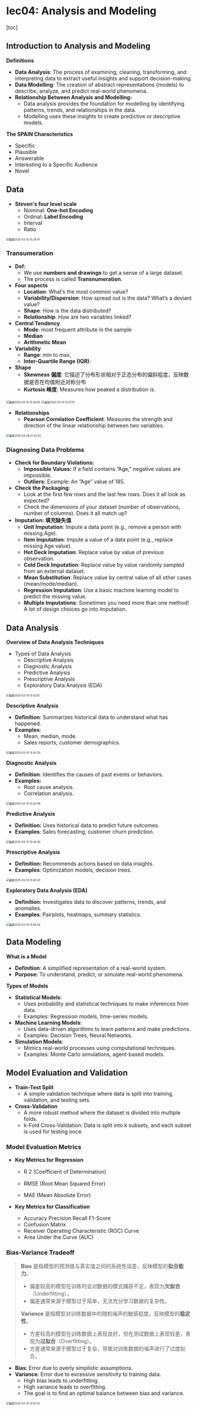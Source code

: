 # lec04: Analysis and Modeling

[toc]

## Introduction to Analysis and Modeling

**Definitions**

- **Data Analysis**: The process of examining, cleaning, transforming, and interpreting data to extract useful insights and support decision-making.
- **Data Modelling**: The creation of abstract representations (models) to describe, analyze, and predict real-world phenomena.
- **Relationship Between Analysis and Modelling:**
    - Data analysis provides the foundation for modelling by identifying patterns, trends, and relationships in the data.
    - Modelling uses these insights to create predictive or descriptive models.

**The SPAIN Characteristics**

- Specific
- Plausible
- Answerable
- Interesting to a Specific Audience
- Novel

## Data

- **Steven's four level scale**
    - Nominal: **One-hot Encoding**
    - Ordinal: **Label Encoding**
    - Interval
    - Ratio

<img src="./assets/截屏2025-03-10 13.28.47.png" alt="截屏2025-03-10 13.28.47" style="zoom:50%;" />

### Transumeration

- **Def:** 
    - We use **numbers and drawings** to get a sense of a large dataset. 
    - The process is called **Transnumeration**.
- **Four aspects**
    - **Location**: What’s the most common value? 
    - **Variability/Dispersion**: How spread out is the data? What’s a deviant value? 
    - **Shape**: How is the data distributed?
    - **Relationship**: How are two variables linked?
- **Central Tendency**
    - **Mode**: most frequent attribute in the sample
    - **Median**
    - **Arithmetic Mean**
- **Variability**
    - **Range**: min to max, 
    - **Inter-Quartile Range (IQR)**:
- **Shape**
    - **Skewness 偏度**: 它描述了分布形状相对于正态分布的偏斜程度，反映数据是否在均值附近对称分布
    - **Kurtosis 峰度**: Measures how peaked a distribution is.

<img src="./assets/截屏2025-03-10 13.36.00.png" alt="截屏2025-03-10 13.36.00" style="zoom:50%;" />

<img src="./assets/截屏2025-03-10 13.37.01.png" alt="截屏2025-03-10 13.37.01" style="zoom:50%;" />

- **Relationships**
    - **Pearson Correlation Coefficient**: Measures the strength and direction of the linear relationship between two variables.

<img src="./assets/截屏2025-04-26 01.25.40.png" alt="截屏2025-04-26 01.25.40" style="zoom:50%;" />

### Diagnosing Data Problems

- **Check for Boundary Violations:**
    - **Impossible Values:** If a field contains ”Age,” negative values are impossible.
    - **Outliers:** Example: An ”Age” value of 185.
- **Check the Packaging:**
    - Look at the first few rows and the last few rows. Does it all look as expected?
    - Check the dimensions of your dataset (number of observations, number of columns). Does it all match up?
- **Imputation: 填充缺失值**
    - **Unit Imputation**: Impute a data point (e.g., remove a person with missing Age). 
    - **Item Imputation**: Impute a value of a data point (e.g., replace missing Age value).
    - **Hot Deck Imputation**: Replace value by value of previous observation.
    - **Cold Deck Imputation**: Replace value by value randomly sampled from an external dataset. 
    - **Mean Substitution**: Replace value by central value of all other cases (mean/mode/median). 
    - **Regression Imputation**: Use a basic machine learning model to predict the missing value. 
    - **Multiple Imputations**: Sometimes you need more than one method! A lot of design choices go into imputation.

## Data Analysis

**Overview of Data Analysis Techniques**

- Types of Data Analysis
    - Descriptive Analysis 
    - Diagnostic Analysis 
    - Predictive Analysis 
    - Prescriptive Analysis 
    - Exploratory Data Analysis (EDA)

<img src="./assets/截屏2025-03-10 13.42.15.png" alt="截屏2025-03-10 13.42.15" style="zoom:50%;" />

**Descriptive Analysis**

- **Definition**: Summarizes historical data to understand what has happened. 
- **Examples**:
    - Mean, median, mode.
    - Sales reports, customer demographics.

<img src="./assets/截屏2025-03-10 13.43.30.png" alt="截屏2025-03-10 13.43.30" style="zoom:50%;" />

**Diagnostic Analysis**

- **Definition**: Identifies the causes of past events or behaviors. 
- **Examples:**
    - Root cause analysis.
    - Correlation analysis.

<img src="./assets/截屏2025-03-10 13.44.09.png" alt="截屏2025-03-10 13.44.09" style="zoom:50%;" />

**Predictive Analysis**

- **Definition:** Uses historical data to predict future outcomes. 
- **Examples**: Sales forecasting, customer churn prediction.

<img src="./assets/截屏2025-03-10 13.44.40.png" alt="截屏2025-03-10 13.44.40" style="zoom:50%;" />

**Prescriptive Analysis**

- **Definition:** Recommends actions based on data insights. 
- **Examples**: Optimization models, decision trees.

<img src="./assets/截屏2025-03-10 13.45.20.png" alt="截屏2025-03-10 13.45.20" style="zoom:50%;" />

**Exploratory Data Analysis (EDA)**

- **Definition:** Investigates data to discover patterns, trends, and anomalies. 
- **Examples**: Pairplots, heatmaps, summary statistics.

<img src="./assets/截屏2025-03-10 13.45.54.png" alt="截屏2025-03-10 13.45.54" style="zoom:50%;" />

## Data Modeling

**What is a Model**

- **Definition**: A simplified representation of a real-world system.
- **Purpose:** To understand, predict, or simulate real-world phenomena.

**Types of Models**

- **Statistical Models**: 
    - Uses probability and statistical techniques to make inferences from data.
    - Examples: Regression models, time-series models.
- **Machine Learning Models**: 
    - Uses data-driven algorithms to learn patterns and make predictions.
    - Examples: Decision Trees, Neural Networks.
- **Simulation Models**: 
    - Mimics real-world processes using computational techniques.
    - Examples: Monte Carlo simulations, agent-based models.

## Model Evaluation and Validation

- **Train-Test Split**
    - A simple validation technique where data is split into training, validation, and testing sets.
- **Cross-Validation**
    - A more robust method where the dataset is divided into multiple folds.
    - k-Fold Cross-Validation: Data is split into k subsets, and each subset is used for testing once.

### Model Evaluation Metrics

- **Key Metrics for Regression**

    - R 2 (Coeﬀicient of Determination) 

    - RMSE (Root Mean Squared Error) 

    - MAE (Mean Absolute Error)

- **Key Metrics for Classification**

    - Accuracy Precision Recall F1-Score 
    - Confusion Matrix 
    - Receiver Operating Characteristic (ROC) Curve 
    - Area Under the Curve (AUC)

### Bias-Variance Tradeoff

> **Bias** 是指模型的预测值与真实值之间的系统性误差，反映模型的**拟合能力**。
>
> - 偏差较高的模型在训练时会对数据的模式捕获不足，表现为**欠拟合**（Underfitting）。
> - 偏差通常来源于模型过于简单，无法充分学习数据的复杂性。
>
> **Variance** 是指模型对训练数据中的随机噪声的敏感程度，反映模型的**稳定性**。
>
> - 方差较高的模型在训练数据上表现良好，但在测试数据上表现较差，表现为**过拟合**（Overfitting）。
> - 方差通常来源于模型过于复杂，导致对训练数据的噪声进行了过度拟合。

- **Bias**: Error due to overly simplistic assumptions.
- **Variance**: Error due to excessive sensitivity to training data.
    - High bias leads to underfitting.
    - High variance leads to overfitting.
    - The goal is to find an optimal balance between bias and variance.

<img src="./assets/截屏2025-03-10 13.51.23.png" alt="截屏2025-03-10 13.51.23" style="zoom:50%;" />